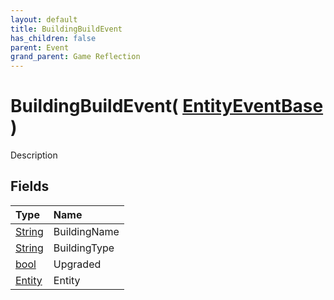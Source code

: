 ```yaml
---
layout: default
title: BuildingBuildEvent
has_children: false
parent: Event
grand_parent: Game Reflection
---
```

# BuildingBuildEvent( [ EntityEventBase ](/riftbreaker-wiki/docs/game-reflection/events/entity_event_base/) )
Description 

## Fields

| Type | Name |
|:----------|:--------------|
| [String](/riftbreaker-wiki/docs/game-reflection/components/string/) | BuildingName |
| [String](/riftbreaker-wiki/docs/game-reflection/components/string/) | BuildingType |
| [bool](/riftbreaker-wiki/docs/game-reflection/components/bool/) | Upgraded |
| [Entity](/riftbreaker-wiki/docs/game-reflection/classes/entity/) | Entity |

